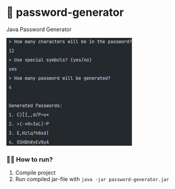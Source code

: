 # 📔 password-generator
Java Password Generator

[![Screenshot](./screenshot.png)](https://github.com/st0pcha)

### 🏃‍♂️ How to run?
1. Compile project
2. Run compiled jar-file with `java -jar password-generator.jar`
